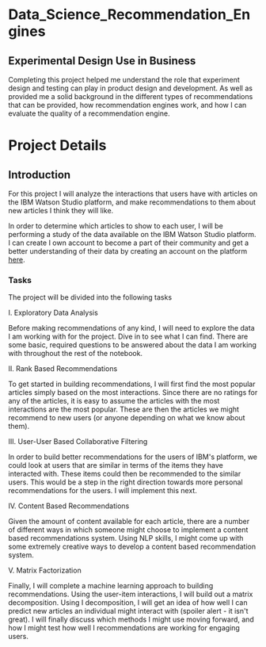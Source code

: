 # Data_Science_Recommendation_Engines

## Experimental Design Use in Business
Completing this project helped me understand the role that experiment design and testing can play in product design and development. As well as provided me a solid background in the different types of recommendations that can be provided, how recommendation engines work, and how I can evaluate the quality of a recommendation engine.

# Project Details

## Introduction
For this project I will analyze the interactions that users have with articles on the IBM Watson Studio platform, and make recommendations to them about new articles I think they will like.

In order to determine which articles to show to each user, I will be performing a study of the data available on the IBM Watson Studio platform. I can create I own account to become a part of their community and get a better understanding of their data by creating an account on the platform [here](https://eu-gb.dataplatform.cloud.ibm.com/login?preselect_region=true).

### Tasks
The project will be divided into the following tasks

I. Exploratory Data Analysis

Before making recommendations of any kind, I will need to explore the data I am working with for the project. Dive in to see what I can find. There are some basic, required questions to be answered about the data I am working with throughout the rest of the notebook.

II. Rank Based Recommendations

To get started in building recommendations, I will first find the most popular articles simply based on the most interactions. Since there are no ratings for any of the articles, it is easy to assume the articles with the most interactions are the most popular. These are then the articles we might recommend to new users (or anyone depending on what we know about them).

III. User-User Based Collaborative Filtering

In order to build better recommendations for the users of IBM's platform, we could look at users that are similar in terms of the items they have interacted with. These items could then be recommended to the similar users. This would be a step in the right direction towards more personal recommendations for the users. I will implement this next.

IV. Content Based Recommendations

Given the amount of content available for each article, there are a number of different ways in which someone might choose to implement a content based recommendations system. Using NLP skills, I might come up with some extremely creative ways to develop a content based recommendation system.

V. Matrix Factorization

Finally, I will complete a machine learning approach to building recommendations. Using the user-item interactions, I will build out a matrix decomposition. Using I decomposition, I will get an idea of how well I can predict new articles an individual might interact with (spoiler alert - it isn't great). I will finally discuss which methods I might use moving forward, and how I might test how well I recommendations are working for engaging users.
